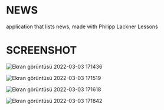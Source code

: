  # NEWS

application that lists news, made with Philipp Lackner Lessons

# SCREENSHOT

![Ekran görüntüsü 2022-03-03 171436](https://user-images.githubusercontent.com/84921644/156582584-a74cc5c5-56eb-4ea5-8fee-fc940e77a68f.png)

![Ekran görüntüsü 2022-03-03 171519](https://user-images.githubusercontent.com/84921644/156582593-a9fb09d6-3bd6-4d90-95f3-394d317563b1.png)

![Ekran görüntüsü 2022-03-03 171618](https://user-images.githubusercontent.com/84921644/156582611-178c9849-14f8-4469-a51a-6e4eb5abe3f4.png)

![Ekran görüntüsü 2022-03-03 171842](https://user-images.githubusercontent.com/84921644/156582617-2c2ca54c-7170-4f3c-a7db-dfd33f6f3e12.png)


